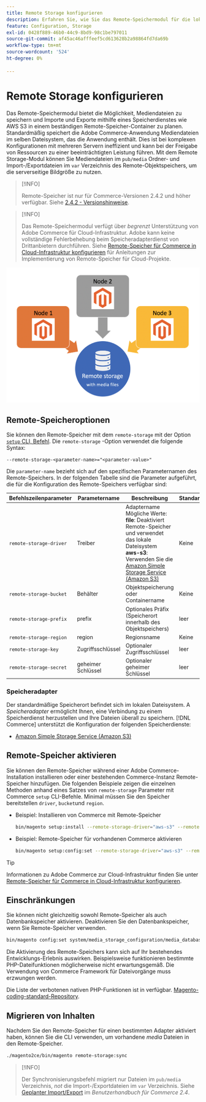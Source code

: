 ```yaml
---
title: Remote Storage konfigurieren
description: Erfahren Sie, wie Sie das Remote-Speichermodul für die lokale Commerce-Anwendung konfigurieren.
feature: Configuration, Storage
exl-id: 0428f889-46b0-44c9-8bd9-98c1be797011
source-git-commit: af45ac46afffeef5cd613628b2a98864fd7da69b
workflow-type: tm+mt
source-wordcount: '524'
ht-degree: 0%

---
```


# Remote Storage konfigurieren

Das Remote-Speichermodul bietet die Möglichkeit, Mediendateien zu speichern und Importe und Exporte mithilfe eines Speicherdienstes wie AWS S3 in einem beständigen Remote-Speicher-Container zu planen. Standardmäßig speichert die Adobe Commerce-Anwendung Mediendateien im selben Dateisystem, das die Anwendung enthält. Dies ist bei komplexen Konfigurationen mit mehreren Servern ineffizient und kann bei der Freigabe von Ressourcen zu einer beeinträchtigten Leistung führen. Mit dem Remote Storage-Modul können Sie Mediendateien im `pub/media` Ordner- und Import-/Exportdateien im `var` Verzeichnis des Remote-Objektspeichers, um die serverseitige Bildgröße zu nutzen.

>[!INFO]
>
>Remote-Speicher ist nur für Commerce-Versionen 2.4.2 und höher verfügbar. Siehe [2.4.2 - Versionshinweise](https://devdocs.magento.com/guides/v2.4/release-notes/open-source-2-4-2.html).

>[!INFO]
>
>Das Remote-Speichermodul verfügt über _begrenzt_ Unterstützung von Adobe Commerce für Cloud-Infrastruktur. Adobe kann keine vollständige Fehlerbehebung beim Speicheradapterdienst von Drittanbietern durchführen. Siehe [Remote-Speicher für Commerce in Cloud-Infrastruktur konfigurieren](cloud-support.md) für Anleitungen zur Implementierung von Remote-Speicher für Cloud-Projekte.

![Schemabild](../../assets/configuration/remote-storage-schema.png)

## Remote-Speicheroptionen

Sie können den Remote-Speicher mit dem `remote-storage` mit der Option [`setup` CLI, Befehl](../../installation/tutorials/deployment.md). Die `remote-storage` -Option verwendet die folgende Syntax:

```text
--remote-storage-<parameter-name>="<parameter-value>"
```

Die `parameter-name` bezieht sich auf den spezifischen Parameternamen des Remote-Speichers. In der folgenden Tabelle sind die Parameter aufgeführt, die für die Konfiguration des Remote-Speichers verfügbar sind:

| Befehlszeilenparameter | Parametername | Beschreibung | Standardwert |
|--- |--- |--- |--- |
| `remote-storage-driver` | Treiber | Adaptername<br>Mögliche Werte:<br>**file**: Deaktiviert Remote-Speicher und verwendet das lokale Dateisystem <br>**aws-s3**: Verwenden Sie die [Amazon Simple Storage Service (Amazon S3)](remote-storage-aws-s3.md) | Keine |
| `remote-storage-bucket` | Behälter | Objektspeicherung oder Containername | Keine |
| `remote-storage-prefix` | prefix | Optionales Präfix (Speicherort innerhalb des Objektspeichers) | leer |
| `remote-storage-region` | region | Regionsname | Keine |
| `remote-storage-key` | Zugriffsschlüssel | Optionaler Zugriffsschlüssel | leer |
| `remote-storage-secret` | geheimer Schlüssel | Optionaler geheimer Schlüssel | leer |

### Speicheradapter

Der standardmäßige Speicherort befindet sich im lokalen Dateisystem. A _Speicheradapter_ ermöglicht Ihnen, eine Verbindung zu einem Speicherdienst herzustellen und Ihre Dateien überall zu speichern. [!DNL Commerce] unterstützt die Konfiguration der folgenden Speicherdienste:

- [Amazon Simple Storage Service (Amazon S3)](remote-storage-aws-s3.md)

## Remote-Speicher aktivieren

Sie können den Remote-Speicher während einer Adobe Commerce-Installation installieren oder einer bestehenden Commerce-Instanz Remote-Speicher hinzufügen. Die folgenden Beispiele zeigen die einzelnen Methoden anhand eines Satzes von `remote-storage` Parameter mit Commerce `setup` CLI-Befehle. Minimal müssen Sie den Speicher bereitstellen `driver`, `bucket`und `region`.

- Beispiel: Installieren von Commerce mit Remote-Speicher

   ```bash
   bin/magento setup:install --remote-storage-driver="aws-s3" --remote-storage-bucket="myBucket" --remote-storage-region="us-east-1"
   ```

- Beispiel: Remote-Speicher für vorhandenen Commerce aktivieren

   ```bash
   bin/magento setup:config:set --remote-storage-driver="aws-s3" --remote-storage-bucket="myBucket" --remote-storage-region="us-east-1"
   ```

>[!TIP]
>
>Informationen zu Adobe Commerce zur Cloud-Infrastruktur finden Sie unter [Remote-Speicher für Commerce in Cloud-Infrastruktur konfigurieren](cloud-support.md).

## Einschränkungen

Sie können nicht gleichzeitig sowohl Remote-Speicher als auch Datenbankspeicher aktivieren. Deaktivieren Sie den Datenbankspeicher, wenn Sie Remote-Speicher verwenden.

```bash
bin/magento config:set system/media_storage_configuration/media_database 0
```

Die Aktivierung des Remote-Speichers kann sich auf Ihr bestehendes Entwicklungs-Erlebnis auswirken. Beispielsweise funktionieren bestimmte PHP-Dateifunktionen möglicherweise nicht erwartungsgemäß. Die Verwendung von Commerce Framework für Dateivorgänge muss erzwungen werden.

Die Liste der verbotenen nativen PHP-Funktionen ist in verfügbar. [Magento-coding-standard-Repository][code-standard].

## Migrieren von Inhalten

Nachdem Sie den Remote-Speicher für einen bestimmten Adapter aktiviert haben, können Sie die CLI verwenden, um vorhandene _media_ Dateien in den Remote-Speicher.

```bash
./magento2ce/bin/magento remote-storage:sync
```

>[!INFO]
>
>Der Synchronisierungsbefehl migriert nur Dateien im `pub/media` Verzeichnis, _not_ die Import-/Exportdateien im `var` Verzeichnis. Siehe [Geplanter Import/Export][import-export] im _Benutzerhandbuch für Commerce 2.4_.

<!-- link definitions -->

[import-export]: https://docs.magento.com/user-guide/system/data-scheduled-import-export.html
[code-standard]: https://github.com/magento/magento-coding-standard/blob/develop/Magento2/Sniffs/Functions/DiscouragedFunctionSniff.php
